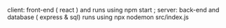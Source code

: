 client: front-end ( react ) and runs using npm start ;
server: back-end and database ( express & sql) runs using npx nodemon src/index.js
